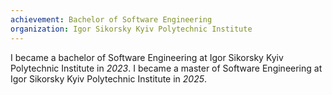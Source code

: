 ```yaml
---
achievement: Bachelor of Software Engineering
organization: Igor Sikorsky Kyiv Polytechnic Institute
---
```


I became a bachelor of Software Engineering at Igor Sikorsky Kyiv Polytechnic Institute in _2023_.
I became a master of Software Engineering at Igor Sikorsky Kyiv Polytechnic Institute in _2025_.